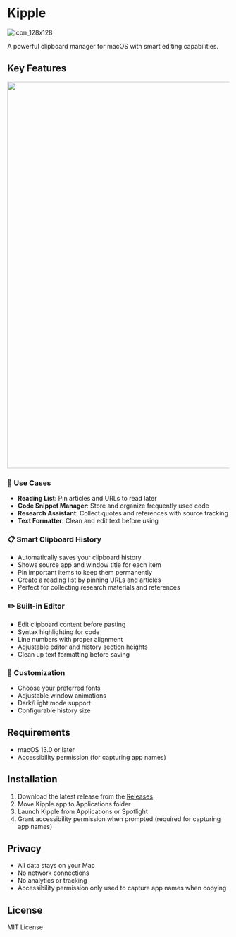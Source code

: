 # Kipple

![icon_128x128](https://github.com/user-attachments/assets/2c295e8a-2fcd-4102-8e46-75bcbaaa79d9)

A powerful clipboard manager for macOS with smart editing capabilities.

## Key Features

<img width="817" height="876" src="https://github.com/user-attachments/assets/cced1786-f1ca-44d3-aec5-2a803f482f05" />

### 🔖 Use Cases
- **Reading List**: Pin articles and URLs to read later
- **Code Snippet Manager**: Store and organize frequently used code
- **Research Assistant**: Collect quotes and references with source tracking
- **Text Formatter**: Clean and edit text before using

### 📋 Smart Clipboard History
- Automatically saves your clipboard history
- Shows source app and window title for each item
- Pin important items to keep them permanently
- Create a reading list by pinning URLs and articles
- Perfect for collecting research materials and references

### ✏️ Built-in Editor
- Edit clipboard content before pasting
- Syntax highlighting for code
- Line numbers with proper alignment
- Adjustable editor and history section heights
- Clean up text formatting before saving

### 🎨 Customization
- Choose your preferred fonts
- Adjustable window animations
- Dark/Light mode support
- Configurable history size

## Requirements
- macOS 13.0 or later
- Accessibility permission (for capturing app names)

## Installation
1. Download the latest release from the [Releases](https://github.com/nissy/kipple/releases)
2. Move Kipple.app to Applications folder
3. Launch Kipple from Applications or Spotlight
4. Grant accessibility permission when prompted (required for capturing app names)

## Privacy
- All data stays on your Mac
- No network connections
- No analytics or tracking
- Accessibility permission only used to capture app names when copying

## License
MIT License
